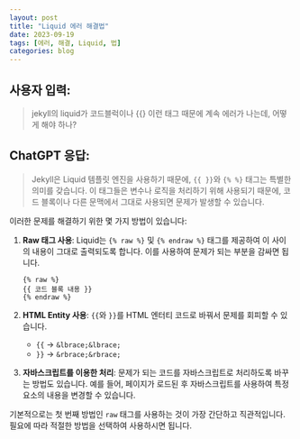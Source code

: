 ```yaml
---
layout: post
title: "Liquid 에러 해결법"
date: 2023-09-19
tags: [에러, 해결, Liquid, 법]
categories: blog
---
```


## 사용자 입력:
> jekyll의  liquid가 코드블럭이나 {{} 이런 태그 때문에 계속 에러가 나는데, 어떻게 해야 하나?

## ChatGPT 응답:
> Jekyll은 Liquid 템플릿 엔진을 사용하기 때문에, `{{ }}`와 `{% %}` 태그는 특별한 의미를 갖습니다. 이 태그들은 변수나 로직을 처리하기 위해 사용되기 때문에, 코드 블록이나 다른 문맥에서 그대로 사용되면 문제가 발생할 수 있습니다.

이러한 문제를 해결하기 위한 몇 가지 방법이 있습니다:

1. **Raw 태그 사용**: Liquid는 `{% raw %}` 및 `{% endraw %}` 태그를 제공하여 이 사이의 내용이 그대로 출력되도록 합니다. 이를 사용하여 문제가 되는 부분을 감싸면 됩니다.

   ```liquid
   {% raw %}
   {{ 코드 블록 내용 }}
   {% endraw %}
   ```

2. **HTML Entity 사용**: `{{`와 `}}`를 HTML 엔터티 코드로 바꿔서 문제를 회피할 수 있습니다. 

   - `{{` → `&lbrace;&lbrace;`
   - `}}` → `&rbrace;&rbrace;`

3. **자바스크립트를 이용한 처리**: 문제가 되는 코드를 자바스크립트로 처리하도록 바꾸는 방법도 있습니다. 예를 들어, 페이지가 로드된 후 자바스크립트를 사용하여 특정 요소의 내용을 변경할 수 있습니다.

기본적으로는 첫 번째 방법인 `raw` 태그를 사용하는 것이 가장 간단하고 직관적입니다. 필요에 따라 적절한 방법을 선택하여 사용하시면 됩니다.

